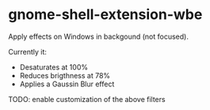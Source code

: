gnome-shell-extension-wbe
=========================

Apply effects on Windows in backgound (not focused).

Currently it:
- Desaturates at 100%
- Reduces brigthness at 78%
- Applies a Gaussin Blur effect

TODO: enable customization of the above filters
